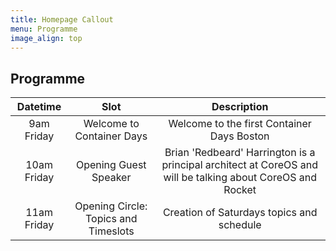 ```yaml
---
title: Homepage Callout
menu: Programme
image_align: top
---
```


## Programme

| Datetime    | Slot          | Description |
|:-----------:|:-------------:|:-----------:|
| 9am Friday  | Welcome to Container Days | Welcome to the first Container Days Boston |
| 10am Friday | Opening Guest Speaker | Brian 'Redbeard' Harrington is a principal architect at CoreOS and will be talking about CoreOS and Rocket |
| 11am Friday | Opening Circle: Topics and Timeslots | Creation of Saturdays topics and schedule |
